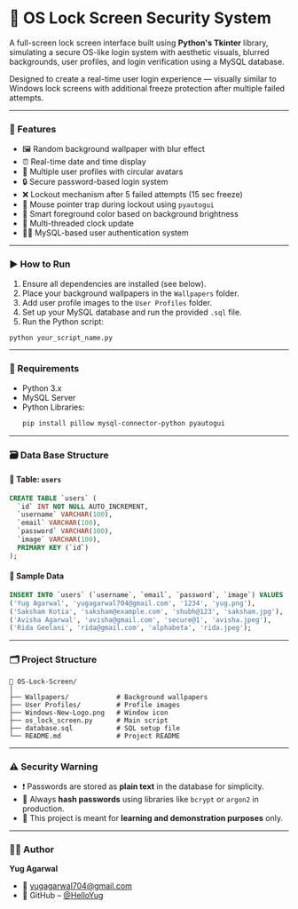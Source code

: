 # 🔐 OS Lock Screen Security System

A full-screen lock screen interface built using **Python's Tkinter** library, simulating a secure OS-like login system with aesthetic visuals, blurred backgrounds, user profiles, and login verification using a MySQL database.

Designed to create a real-time user login experience — visually similar to Windows lock screens with additional freeze protection after multiple failed attempts.

---

### 🌟 Features

- 🖼️ Random background wallpaper with blur effect  
- ⏰ Real-time date and time display  
- 👤 Multiple user profiles with circular avatars  
- 🔒 Secure password-based login system  
- ❌ Lockout mechanism after 5 failed attempts (15 sec freeze)  
- 🎯 Mouse pointer trap during lockout using `pyautogui`  
- 🧠 Smart foreground color based on background brightness  
- 🧵 Multi-threaded clock update  
- 🧑‍💻 MySQL-based user authentication system  

---

### ▶️ How to Run

1. Ensure all dependencies are installed (see below).
2. Place your background wallpapers in the `Wallpapers` folder.
3. Add user profile images to the `User Profiles` folder.
4. Set up your MySQL database and run the provided `.sql` file.
5. Run the Python script:

```bash
python your_script_name.py
```

---

### 🧩 Requirements

- Python 3.x
- MySQL Server
- Python Libraries:
  ```bash
  pip install pillow mysql-connector-python pyautogui
  ```

---

### 🗃️ Data Base Structure

#### 📑 Table: `users`

```sql
CREATE TABLE `users` (
  `id` INT NOT NULL AUTO_INCREMENT,
  `username` VARCHAR(100),
  `email` VARCHAR(100),
  `password` VARCHAR(100),
  `image` VARCHAR(100),
  PRIMARY KEY (`id`)
);
```

#### 🧪 Sample Data

```sql
INSERT INTO `users` (`username`, `email`, `password`, `image`) VALUES
('Yug Agarwal', 'yugagarwal704@gmail.com', '1234', 'yug.png'),
('Saksham Kotia', 'saksham@example.com', 'shubh@123', 'saksham.jpg'),
('Avisha Agarwal', 'avisha@gmail.com', 'secure@1', 'avisha.jpeg'),
('Rida Geelani', 'rida@gmail.com', 'alphabeta', 'rida.jpeg');

```

---

### 🗂️ Project Structure

```
📁 OS-Lock-Screen/
│
├── Wallpapers/            # Background wallpapers
├── User Profiles/         # Profile images
├── Windows-New-Logo.png   # Window icon
├── os_lock_screen.py      # Main script
├── database.sql           # SQL setup file
└── README.md              # Project README
```

---

### ⚠️ Security Warning

- ❗ Passwords are stored as **plain text** in the database for simplicity.
- 🔐 Always **hash passwords** using libraries like `bcrypt` or `argon2` in production.
- 🧪 This project is meant for **learning and demonstration purposes** only.

---

### 👨‍💻 Author

**Yug Agarwal**  
- 📧 [yugagarwal704@gmail.com](mailto:yugagarwal704@gmail.com)  
- 🔗 GitHub – [@HelloYug](https://github.com/HelloYug)
